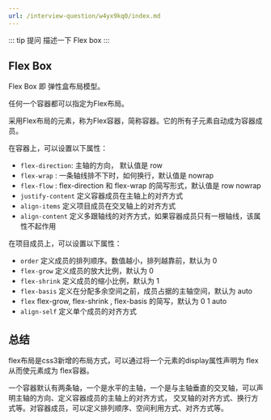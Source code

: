```yaml
---
url: /interview-question/w4yx9kq0/index.md
---
```

::: tip 提问
描述一下 Flex box
:::

## Flex Box

Flex Box 即 弹性盒布局模型。

任何一个容器都可以指定为Flex布局。

采用Flex布局的元素，称为Flex容器，简称容器。它的所有子元素自动成为容器成员。

在容器上，可以设置以下属性：

* `flex-direction`: 主轴的方向， 默认值是 row
* `flex-wrap` : 一条轴线排不下时，如何换行，默认值是 nowrap
* `flex-flow` : flex-direction 和 flex-wrap 的简写形式，默认值是 row nowrap
* `justify-content` 定义容器成员在主轴上的对齐方式
* `align-items` 定义项目成员在交叉轴上的对齐方式
* `align-content` 定义多跟轴线的对齐方式，如果容器成员只有一根轴线，该属性不起作用

在项目成员上，可以设置以下属性：

* `order` 定义成员的排列顺序。数值越小，排列越靠前，默认为 0
* `flex-grow` 定义成员的放大比例，默认为 0
* `flex-shrink` 定义成员的缩小比例，默认为 1
* `flex-basis` 定义在分配多余空间之前，成员占据的主轴空间，默认为 auto
* `flex` flex-grow, flex-shrink , flex-basis 的简写，默认为 0 1 auto
* `align-self` 定义单个成员的对齐方式

## 总结

flex布局是css3新增的布局方式，可以通过将一个元素的display属性声明为 flex 从而使元素成为 flex容器。

一个容器默认有两条轴，一个是水平的主轴，一个是与主轴垂直的交叉轴，可以声明主轴的方向、定义容器成员的主轴上的对齐方式，
交叉轴的对齐方式、换行方式等。对容器成员，可以定义排列顺序、空间利用方式、对齐方式等。
